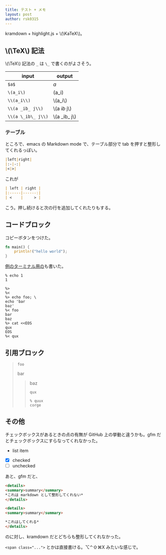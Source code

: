 ```yaml
---
title: テスト + メモ
layout: post
author: rsk0315
---
```


kramdown + highlight.js + \\(\\KaTeX\\)。

## \\(\\TeX\\) 記法

\\(\\TeX\\) 記法の `_` は `\_` で書くのがよさそう。

| input              | output           |
|--------------------|------------------|
| `$a$`              | $a$              |
| `\(a_i\)`          | \(a_i\)          |
| `\\(a_i\\)`        | \\(a_i\\)        |
| `\\(a _ib_ j\\)`   | \\(a _ib_ j\\)   |
| `\\(a \_ib\_ j\\)` | \\(a \_ib\_ j\\) |

### テーブル

ところで、emacs の Markdown mode で、テーブル部分で tab を押すと整形してくれるっぽい。

```markdown
|left|right|
|:-|-:|
|<|>|
```

これが

```markdown
| left | right |
|:-----|------:|
| <    |     > |
```

こう。押し続けると次の行を追加してくれたりもする。

## コードブロック

コピーボタンをつけた。

```rust
fn main() {
    println!("hello world");
}
```

[例のターミナル用の](https://zenn.dev/rsk0315/articles/2221298693dcb1)も書いた。

```terminal
% echo 1
1
```

```terminal-marker
%> 
%< 
%> echo foo; \
echo 'bar
baz'
%< foo
bar
baz
%> cat <<EOS
qux
EOS
%< qux
```

## 引用ブロック

> ```
> foo
> ```
> bar
> > baz
> > ``` 
> > qux
> > ```
> > ```terminal
> > % quux
> > corge
> > ```

## その他

チェックボックスがあるときの点の有無が GitHub 上の挙動と違うかも。gfm だとチェックボックスにすらなってくれなかった。

- list item
- [x] checked
- [ ] unchecked

あと、gfm だと、

```markdown
<details>
<summary>summary</summary>
*これは markdown として整形してくれない*
</details>
```

```markdown
<details>
<summary>summary</summary>

*これはしてくれる*
</details>
```
のに対し、kramdown だとどちらも整形してくれなかった。

`<span class="...">` とかは直接書ける。<span class="key">⌥⌃⇧⌘X</span> みたいな感じで。
